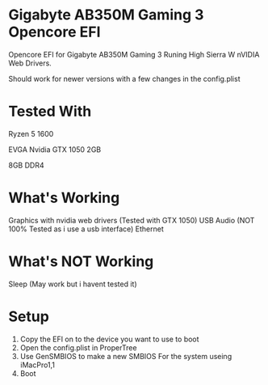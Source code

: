 # Gigabyte AB350M Gaming 3 Opencore EFI

Opencore EFI for Gigabyte AB350M Gaming 3 Runing High Sierra W nVIDIA Web Drivers.

Should work for newer versions with a few changes in the config.plist

# Tested With
Ryzen 5 1600

EVGA Nvidia GTX 1050 2GB

8GB DDR4


# What's Working
Graphics with nvidia web drivers (Tested with GTX 1050)
USB
Audio (NOT 100% Tested as i use a usb interface)
Ethernet

# What's NOT Working
Sleep (May work but i havent tested it)

# Setup
1. Copy the EFI on to the device you want to use to boot
2. Open the config.plist in ProperTree
3. Use GenSMBIOS to make a new SMBIOS For the system useing iMacPro1,1
4. Boot
